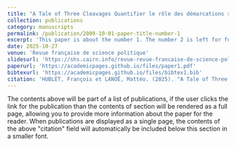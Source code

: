 ```yaml
---
title: "A Tale of Three Cleavages Quantifier le rôle des démarcations sociales dans l’élection présidentielle française de 2022"
collection: publications
category: manuscripts
permalink: /publication/2009-10-01-paper-title-number-1
excerpt: 'This paper is about the number 1. The number 2 is left for future work.'
date: 2025-10-27
venue: 'Revue française de science politique'
slidesurl: 'https://shs.cairn.info/revue-revue-francaise-de-science-politique-2025-2-page-215?lang=fr.'
paperurl: 'https://academicpages.github.io/files/paper1.pdf'
bibtexurl: 'https://academicpages.github.io/files/bibtex1.bib'
citation: 'HUBLET, François et LANOË, Mattéo. (2025). "A Tale of Three Cleavages : Quantifier le rôle des démarcations sociales dans l’élection présidentielle française de 2022." <i>Revue française de science politique</i>, 2025/2 n°75, p.215–260.'
---
```

The contents above will be part of a list of publications, if the user clicks the link for the publication than the contents of section will be rendered as a full page, allowing you to provide more information about the paper for the reader. When publications are displayed as a single page, the contents of the above "citation" field will automatically be included below this section in a smaller font.
